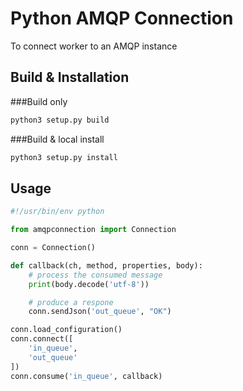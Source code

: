 Python AMQP Connection
======================

To connect worker to an AMQP instance


Build & Installation
--------------------

###Build only
```bash
python3 setup.py build
```

###Build & local install
```bash
python3 setup.py install
```

Usage
-----
```python
#!/usr/bin/env python

from amqpconnection import Connection

conn = Connection()

def callback(ch, method, properties, body):
    # process the consumed message
    print(body.decode('utf-8'))

    # produce a respone
    conn.sendJson('out_queue', "OK")

conn.load_configuration()
conn.connect([
    'in_queue',
    'out_queue'
])
conn.consume('in_queue', callback)

```
